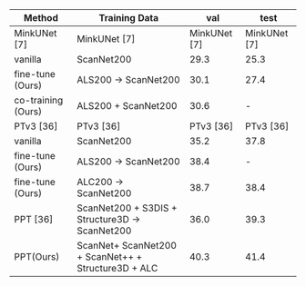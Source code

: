| Method | Training Data | val | test |
| --- | --- | --- | --- |
| MinkUNet [7] | MinkUNet [7] | MinkUNet [7] | MinkUNet [7] |
| vanilla | ScanNet200 | 29.3 | 25.3 |
| fine-tune (Ours) | ALS200 → ScanNet200 | 30.1 | 27.4 |
| co-training (Ours) | ALS200 + ScanNet200 | 30.6 | - |
| PTv3 [36] | PTv3 [36] | PTv3 [36] | PTv3 [36] |
| vanilla | ScanNet200 | 35.2 | 37.8 |
| fine-tune (Ours) | ALS200 → ScanNet200 | 38.4 | - |
| fine-tune (Ours) | ALC200 → ScanNet200 | 38.7 | 38.4 |
| PPT [36] | ScanNet200 + S3DIS + Structure3D → ScanNet200 | 36.0 | 39.3 |
| PPT(Ours) | ScanNet+ ScanNet200 + ScanNet++ + Structure3D + ALC | 40.3 | 41.4 |
